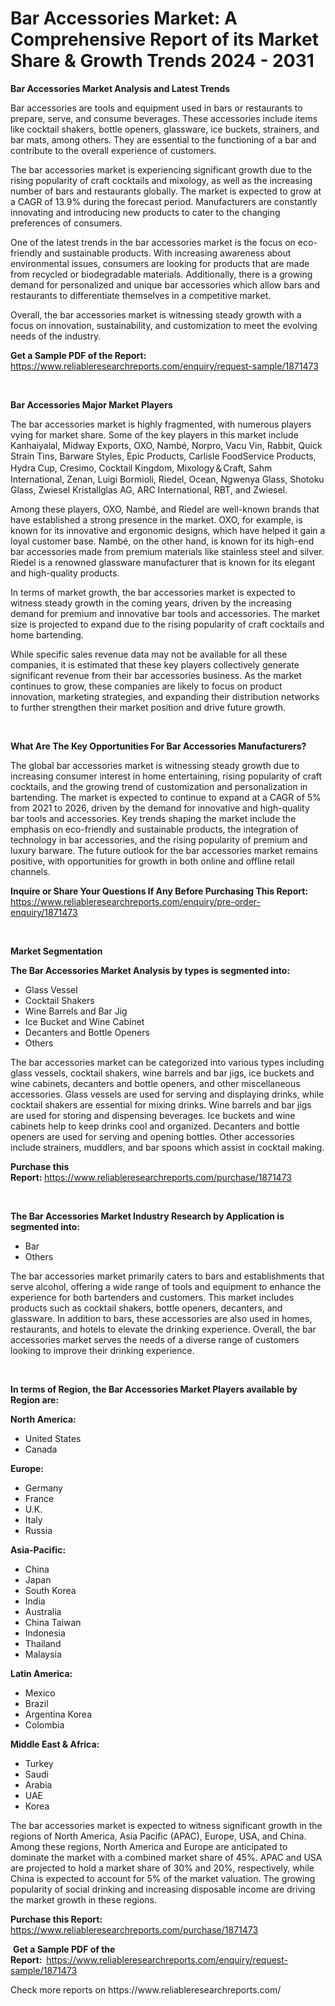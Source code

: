 <p><h1>Bar Accessories Market: A Comprehensive Report of its Market Share & Growth Trends 2024 - 2031</h1></p><p><strong>Bar Accessories Market Analysis and Latest Trends</strong></p>
<p><p>Bar accessories are tools and equipment used in bars or restaurants to prepare, serve, and consume beverages. These accessories include items like cocktail shakers, bottle openers, glassware, ice buckets, strainers, and bar mats, among others. They are essential to the functioning of a bar and contribute to the overall experience of customers.</p><p>The bar accessories market is experiencing significant growth due to the rising popularity of craft cocktails and mixology, as well as the increasing number of bars and restaurants globally. The market is expected to grow at a CAGR of 13.9% during the forecast period. Manufacturers are constantly innovating and introducing new products to cater to the changing preferences of consumers.</p><p>One of the latest trends in the bar accessories market is the focus on eco-friendly and sustainable products. With increasing awareness about environmental issues, consumers are looking for products that are made from recycled or biodegradable materials. Additionally, there is a growing demand for personalized and unique bar accessories which allow bars and restaurants to differentiate themselves in a competitive market.</p><p>Overall, the bar accessories market is witnessing steady growth with a focus on innovation, sustainability, and customization to meet the evolving needs of the industry.</p></p>
<p><strong>Get a Sample PDF of the Report:&nbsp;</strong> <a href="https://www.reliableresearchreports.com/enquiry/request-sample/1871473">https://www.reliableresearchreports.com/enquiry/request-sample/1871473</a></p>
<p>&nbsp;</p>
<p><strong>Bar Accessories Major Market Players</strong></p>
<p><p>The bar accessories market is highly fragmented, with numerous players vying for market share. Some of the key players in this market include Kanhaiyalal, Midway Exports, OXO, Nambé, Norpro, Vacu Vin, Rabbit, Quick Strain Tins, Barware Styles, Epic Products, Carlisle FoodService Products, Hydra Cup, Cresimo, Cocktail Kingdom, Mixology＆Craft, Sahm International, Zenan, Luigi Bormioli, Riedel, Ocean, Ngwenya Glass, Shotoku Glass, Zwiesel Kristallglas AG, ARC International, RBT, and Zwiesel.</p><p>Among these players, OXO, Nambé, and Riedel are well-known brands that have established a strong presence in the market. OXO, for example, is known for its innovative and ergonomic designs, which have helped it gain a loyal customer base. Nambé, on the other hand, is known for its high-end bar accessories made from premium materials like stainless steel and silver. Riedel is a renowned glassware manufacturer that is known for its elegant and high-quality products.</p><p>In terms of market growth, the bar accessories market is expected to witness steady growth in the coming years, driven by the increasing demand for premium and innovative bar tools and accessories. The market size is projected to expand due to the rising popularity of craft cocktails and home bartending.</p><p>While specific sales revenue data may not be available for all these companies, it is estimated that these key players collectively generate significant revenue from their bar accessories business. As the market continues to grow, these companies are likely to focus on product innovation, marketing strategies, and expanding their distribution networks to further strengthen their market position and drive future growth.</p></p>
<p>&nbsp;</p>
<p><strong>What Are The Key Opportunities For Bar Accessories Manufacturers?</strong></p>
<p><p>The global bar accessories market is witnessing steady growth due to increasing consumer interest in home entertaining, rising popularity of craft cocktails, and the growing trend of customization and personalization in bartending. The market is expected to continue to expand at a CAGR of 5% from 2021 to 2026, driven by the demand for innovative and high-quality bar tools and accessories. Key trends shaping the market include the emphasis on eco-friendly and sustainable products, the integration of technology in bar accessories, and the rising popularity of premium and luxury barware. The future outlook for the bar accessories market remains positive, with opportunities for growth in both online and offline retail channels.</p></p>
<p><strong>Inquire or Share Your Questions If Any Before Purchasing This Report:</strong> <a href="https://www.reliableresearchreports.com/enquiry/pre-order-enquiry/1871473">https://www.reliableresearchreports.com/enquiry/pre-order-enquiry/1871473</a></p>
<p>&nbsp;</p>
<p><strong>Market Segmentation</strong></p>
<p><strong>The Bar Accessories Market Analysis by types is segmented into:</strong></p>
<p><ul><li>Glass Vessel</li><li>Cocktail Shakers</li><li>Wine Barrels and Bar Jig</li><li>Ice Bucket and Wine Cabinet</li><li>Decanters and Bottle Openers</li><li>Others</li></ul></p>
<p><p>The bar accessories market can be categorized into various types including glass vessels, cocktail shakers, wine barrels and bar jigs, ice buckets and wine cabinets, decanters and bottle openers, and other miscellaneous accessories. Glass vessels are used for serving and displaying drinks, while cocktail shakers are essential for mixing drinks. Wine barrels and bar jigs are used for storing and dispensing beverages. Ice buckets and wine cabinets help to keep drinks cool and organized. Decanters and bottle openers are used for serving and opening bottles. Other accessories include strainers, muddlers, and bar spoons which assist in cocktail making.</p></p>
<p><strong>Purchase this Report:&nbsp;</strong><a href="https://www.reliableresearchreports.com/purchase/1871473">https://www.reliableresearchreports.com/purchase/1871473</a></p>
<p>&nbsp;</p>
<p><strong>The Bar Accessories Market Industry Research by Application is segmented into:</strong></p>
<p><ul><li>Bar</li><li>Others</li></ul></p>
<p><p>The bar accessories market primarily caters to bars and establishments that serve alcohol, offering a wide range of tools and equipment to enhance the experience for both bartenders and customers. This market includes products such as cocktail shakers, bottle openers, decanters, and glassware. In addition to bars, these accessories are also used in homes, restaurants, and hotels to elevate the drinking experience. Overall, the bar accessories market serves the needs of a diverse range of customers looking to improve their drinking experience.</p></p>
<p>&nbsp;</p>
<p><strong>In terms of Region, the Bar Accessories Market Players available by Region are:</strong></p>
<p>
    <p> <strong> North America: </strong>
        <ul>
            <li>United States</li>
            <li>Canada</li>
        </ul>
        </p> 
    <p> <strong> Europe: </strong>
        <ul>
            <li>Germany</li>
            <li>France</li>
            <li>U.K.</li>
            <li>Italy</li>
            <li>Russia</li>
        </ul>
        </p> 
    <p> <strong> Asia-Pacific: </strong>
        <ul>
            <li>China</li>
            <li>Japan</li>
            <li>South Korea</li>
            <li>India</li>
            <li>Australia</li>
            <li>China Taiwan</li>
            <li>Indonesia</li>
            <li>Thailand</li>
            <li>Malaysia</li>
        </ul>
        </p> 
    <p> <strong> Latin America: </strong>
        <ul>
            <li>Mexico</li>
            <li>Brazil</li>
            <li>Argentina Korea</li>
            <li>Colombia</li>
        </ul>
        </p> 
    <p> <strong> Middle East & Africa: </strong>
        <ul>
            <li>Turkey</li>
            <li>Saudi</li>
            <li>Arabia</li>
            <li>UAE</li>
            <li>Korea</li>
        </ul>
    </p>
    </p>
<p><p>The bar accessories market is expected to witness significant growth in the regions of North America, Asia Pacific (APAC), Europe, USA, and China. Among these regions, North America and Europe are anticipated to dominate the market with a combined market share of 45%. APAC and USA are projected to hold a market share of 30% and 20%, respectively, while China is expected to account for 5% of the market valuation. The growing popularity of social drinking and increasing disposable income are driving the market growth in these regions.</p></p>
<p><strong>Purchase this Report: </strong><a href="https://www.reliableresearchreports.com/purchase/1871473">https://www.reliableresearchreports.com/purchase/1871473</a></p>
<p>&nbsp;<strong>Get a Sample PDF of the Report:&nbsp;&nbsp;</strong><a href="https://www.reliableresearchreports.com/enquiry/request-sample/1871473">https://www.reliableresearchreports.com/enquiry/request-sample/1871473</a></p>
<p><strong></strong></p>
<p>Check more reports on https://www.reliableresearchreports.com/</p>